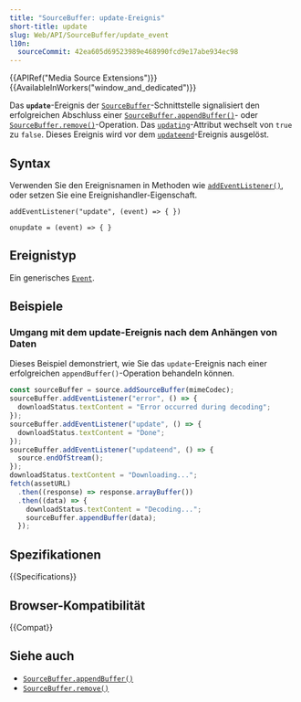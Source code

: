 ```yaml
---
title: "SourceBuffer: update-Ereignis"
short-title: update
slug: Web/API/SourceBuffer/update_event
l10n:
  sourceCommit: 42ea605d69523989e468990fcd9e17abe934ec98
---
```


{{APIRef("Media Source Extensions")}}{{AvailableInWorkers("window_and_dedicated")}}

Das **`update`**-Ereignis der [`SourceBuffer`](/de/docs/Web/API/SourceBuffer)-Schnittstelle signalisiert den erfolgreichen Abschluss einer [`SourceBuffer.appendBuffer()`](/de/docs/Web/API/SourceBuffer/appendBuffer)- oder [`SourceBuffer.remove()`](/de/docs/Web/API/SourceBuffer/remove)-Operation. Das [`updating`](/de/docs/Web/API/SourceBuffer/updating)-Attribut wechselt von `true` zu `false`. Dieses Ereignis wird vor dem [`updateend`](/de/docs/Web/API/SourceBuffer/updateend_event)-Ereignis ausgelöst.

## Syntax

Verwenden Sie den Ereignisnamen in Methoden wie [`addEventListener()`](/de/docs/Web/API/EventTarget/addEventListener), oder setzen Sie eine Ereignishandler-Eigenschaft.

```js-nolint
addEventListener("update", (event) => { })

onupdate = (event) => { }
```

## Ereignistyp

Ein generisches [`Event`](/de/docs/Web/API/Event).

## Beispiele

### Umgang mit dem update-Ereignis nach dem Anhängen von Daten

Dieses Beispiel demonstriert, wie Sie das `update`-Ereignis nach einer erfolgreichen `appendBuffer()`-Operation behandeln können.

```js
const sourceBuffer = source.addSourceBuffer(mimeCodec);
sourceBuffer.addEventListener("error", () => {
  downloadStatus.textContent = "Error occurred during decoding";
});
sourceBuffer.addEventListener("update", () => {
  downloadStatus.textContent = "Done";
});
sourceBuffer.addEventListener("updateend", () => {
  source.endOfStream();
});
downloadStatus.textContent = "Downloading...";
fetch(assetURL)
  .then((response) => response.arrayBuffer())
  .then((data) => {
    downloadStatus.textContent = "Decoding...";
    sourceBuffer.appendBuffer(data);
  });
```

## Spezifikationen

{{Specifications}}

## Browser-Kompatibilität

{{Compat}}

## Siehe auch

- [`SourceBuffer.appendBuffer()`](/de/docs/Web/API/SourceBuffer/appendBuffer)
- [`SourceBuffer.remove()`](/de/docs/Web/API/SourceBuffer/remove)
